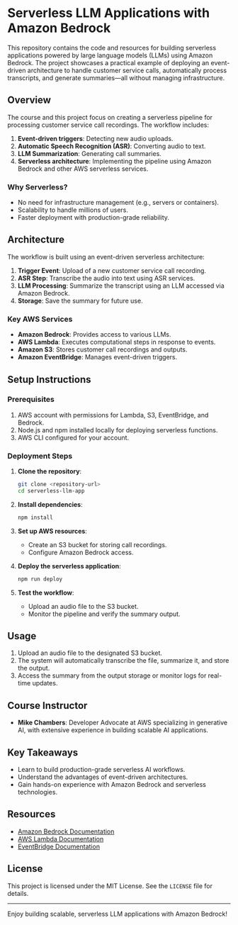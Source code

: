 # Serverless LLM Applications with Amazon Bedrock

This repository contains the code and resources for building serverless applications powered by large language models (LLMs) using Amazon Bedrock. The project showcases a practical example of deploying an event-driven architecture to handle customer service calls, automatically process transcripts, and generate summaries—all without managing infrastructure.

## Overview

The course and this project focus on creating a serverless pipeline for processing customer service call recordings. The workflow includes:

1. **Event-driven triggers**: Detecting new audio uploads.
2. **Automatic Speech Recognition (ASR)**: Converting audio to text.
3. **LLM Summarization**: Generating call summaries.
4. **Serverless architecture**: Implementing the pipeline using Amazon Bedrock and other AWS serverless services.

### Why Serverless?
- No need for infrastructure management (e.g., servers or containers).
- Scalability to handle millions of users.
- Faster deployment with production-grade reliability.

## Architecture
The workflow is built using an event-driven serverless architecture:

1. **Trigger Event**: Upload of a new customer service call recording.
2. **ASR Step**: Transcribe the audio into text using ASR services.
3. **LLM Processing**: Summarize the transcript using an LLM accessed via Amazon Bedrock.
4. **Storage**: Save the summary for future use.

### Key AWS Services
- **Amazon Bedrock**: Provides access to various LLMs.
- **AWS Lambda**: Executes computational steps in response to events.
- **Amazon S3**: Stores customer call recordings and outputs.
- **Amazon EventBridge**: Manages event-driven triggers.

## Setup Instructions

### Prerequisites
1. AWS account with permissions for Lambda, S3, EventBridge, and Bedrock.
2. Node.js and npm installed locally for deploying serverless functions.
3. AWS CLI configured for your account.

### Deployment Steps
1. **Clone the repository**:
   ```bash
   git clone <repository-url>
   cd serverless-llm-app
   ```

2. **Install dependencies**:
   ```bash
   npm install
   ```

3. **Set up AWS resources**:
   - Create an S3 bucket for storing call recordings.
   - Configure Amazon Bedrock access.

4. **Deploy the serverless application**:
   ```bash
   npm run deploy
   ```

5. **Test the workflow**:
   - Upload an audio file to the S3 bucket.
   - Monitor the pipeline and verify the summary output.

## Usage
1. Upload an audio file to the designated S3 bucket.
2. The system will automatically transcribe the file, summarize it, and store the output.
3. Access the summary from the output storage or monitor logs for real-time updates.

## Course Instructor
- **Mike Chambers**: Developer Advocate at AWS specializing in generative AI, with extensive experience in building scalable AI applications.

## Key Takeaways
- Learn to build production-grade serverless AI workflows.
- Understand the advantages of event-driven architectures.
- Gain hands-on experience with Amazon Bedrock and serverless technologies.

## Resources
- [Amazon Bedrock Documentation](https://aws.amazon.com/bedrock/)
- [AWS Lambda Documentation](https://docs.aws.amazon.com/lambda/)
- [EventBridge Documentation](https://docs.aws.amazon.com/eventbridge/)

## License
This project is licensed under the MIT License. See the `LICENSE` file for details.

---
Enjoy building scalable, serverless LLM applications with Amazon Bedrock!